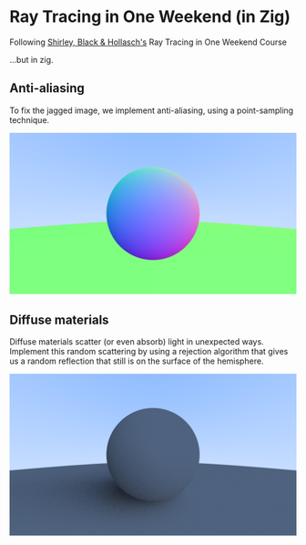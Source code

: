 # Ray Tracing in One Weekend (in Zig)

Following [Shirley, Black & Hollasch's](https://raytracing.github.io/books/RayTracingInOneWeekend.html) Ray Tracing in One Weekend Course


...but in zig.

## Anti-aliasing

To fix the jagged image, we implement anti-aliasing, using a point-sampling technique.

![Raytraced antialiased sphere](assets/antialiasing.png)

## Diffuse materials

Diffuse materials scatter (or even absorb) light in unexpected ways. Implement this random scattering by using a rejection algorithm that gives us a random reflection that still is on the surface of the hemisphere.

![Raytraced diffuse material sphere](assets/diffuse.png)
